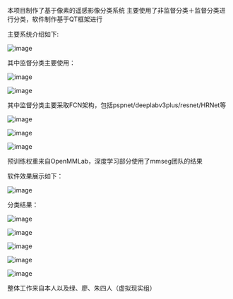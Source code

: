 本项目制作了基于像素的遥感影像分类系统
主要使用了非监督分类＋监督分类进行分类，软件制作基于QT框架进行

主要系统介绍如下:

![image](https://user-images.githubusercontent.com/87323344/232573995-ec34bb23-ca95-4a45-8f0b-cc480adf9fe2.png)

其中监督分类主要使用：

![image](https://user-images.githubusercontent.com/87323344/232575934-6cc6b317-b577-4e48-8756-c70ee2387797.png)

![image](https://user-images.githubusercontent.com/87323344/232575962-d60924e5-e179-4be4-98f8-1a79b47ce768.png)


其中监督分类主要采取FCN架构，包括pspnet/deeplabv3plus/resnet/HRNet等

![image](https://user-images.githubusercontent.com/87323344/232574827-900fa159-47dc-406e-94f8-e669e99a1b12.png)

![image](https://user-images.githubusercontent.com/87323344/232574848-0bdb76c3-1cfc-42cc-a254-09d30da2d8e3.png)

![image](https://user-images.githubusercontent.com/87323344/232574883-8e6855c0-0528-4e86-98d8-96b35e837ba5.png)

预训练权重来自OpenMMLab，深度学习部分使用了mmseg团队的结果



软件效果展示如下：


![image](https://user-images.githubusercontent.com/87323344/232574973-6cf7aa82-b419-4605-8c0b-985a21fe90b3.png)

分类结果：

![image](https://user-images.githubusercontent.com/87323344/232575042-fcf16612-3165-4199-91da-bd702f23cc61.png)

![image](https://user-images.githubusercontent.com/87323344/232575089-13db738d-adc8-4260-a334-ac64a20683c4.png)

![image](https://user-images.githubusercontent.com/87323344/232575120-2920fc12-dc8f-4186-b181-22b4a767f55b.png)

![image](https://user-images.githubusercontent.com/87323344/232575153-6f88aee2-d962-439e-9183-7286d82b25d7.png)

![image](https://user-images.githubusercontent.com/87323344/232575194-546e9643-8e9f-4840-9e83-d7e453628ed7.png)

整体工作来自本人以及绿、廖、朱四人（虚拟现实组）
